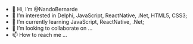 - 👋 Hi, I’m @NandoBernarde
- 👀 I’m interested in Delphi, JavaScript, ReactNative, .Net, HTML5, CSS3; 
- 🌱 I’m currently learning JavaScript, ReactNative, .Net; 
- 💞️ I’m looking to collaborate on ...
- 📫 How to reach me ...

<!---
NandoBernarde/NandoBernarde is a ✨ special ✨ repository because its `README.md` (this file) appears on your GitHub profile.
You can click the Preview link to take a look at your changes.
--->
